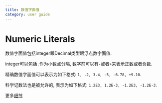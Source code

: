 ```yaml
---
title: 数值字面值
category: user guide
---
```


# Numeric Literals

数值字面值包括integer跟Decimal类型跟浮点数字面值.

integer可以包括`.`作为小数点分隔, 数字前可以有`-`或者`+`来表示正数或者负数.

精确数值字面值可以表示为如下格式: `1, .2, 3.4, -5, -6.78, +9.10`.

科学记数法也是被允许的, 表示为如下格式: `1.2E3, 1.2E-3, -1.2E3, -1.2E-3`.

更多[细节](https://dev.mysql.com/doc/refman/5.7/en/number-literals.html)